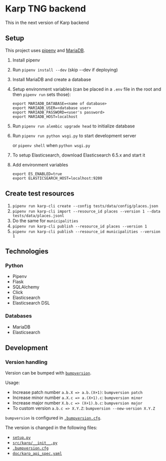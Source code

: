 # Karp TNG backend

This in the next version of Karp backend

## Setup

This project uses [pipenv](https://pipenv.readthedocs.io/) and
[MariaDB](https://mariadb.org/).

1. Install pipenv
2. Run `pipenv install --dev` (skip --dev if deploying)
3. Install MariaDB and create a database
4. Setup environment variables (can be placed in a `.env` file in the root and then `pipenv run` sets those):
   ```
   export MARIADB_DATABASE=<name of database>
   export MARIADB_USER=<database user>
   export MARIADB_PASSWORD=<user's password>
   export MARIADB_HOST=localhost
   ```
5. Run `pipenv run alembic upgrade head` to initialize database
6. Run `pipenv run python wsgi.py` to start development server

    or `pipenv shell` when `python wsgi.py`

7. To setup Elasticsearch, download Elasticsearch 6.5.x and start it
8. Add environment variables
   ```
   export ES_ENABLED=true
   export ELASTICSEARCH_HOST=localhost:9200
   ```
## Create test resources

1. `pipenv run karp-cli create --config tests/data/config/places.json`
2. `pipenv run karp-cli import --resource_id places --version 1 --data tests/data/places.jsonl`
3. Do the same for `municipalities`
4. `pipenv run karp-cli publish --resource_id places --version 1`
4. `pipenv run karp-cli publish --resource_id municipalities --version 1`

## Technologies

### Python

- Pipenv
- Flask
- SQLAlchemy
- Click
- Elasticsearch
- Elasticsearch DSL

### Databases

- MariaDB
- Elasticsearch

## Development

### Version handling

Version can be bumped with [`bumpversion`](https://pypi.org/project/bumpversion/).

Usage:
- Increase patch number `a.b.X => a.b.(X+1)`: `bumpversion patch`
- Increase minor number `a.X.c => a.(X+1).c`: `bumpversion minor`
- Increase major number `X.b.c => (X+1).b.c`: `bumpversion major`
- To custom version `a.b.c => X.Y.Z`: `bumpversion --new-version X.Y.Z`

`bumpversion` is configured in [`.bumpversion.cfg`](.bumpversion.cfg).

The version is changed in the following files:
- [`setup.py`](setup.py)
- [`src/karp/__init__.py`](src/karp/__init__.py)
- [`.bumpversion.cfg`](.bumpversion.cfg)
- [`doc/karp_api_spec.yaml`](doc/karp_api_spec.yaml)
